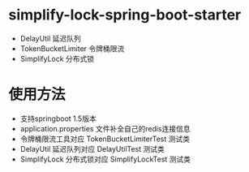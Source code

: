# simplify-lock-spring-boot-starter
- DelayUtil 延迟队列
- TokenBucketLimiter 令牌桶限流
- SimplifyLock 分布式锁

# 使用方法
- 支持springboot 1.5版本
- application.properties 文件补全自己的redis连接信息
- 令牌桶限流工具对应 TokenBucketLimiterTest 测试类
- DelayUtil 延迟队列对应 DelayUtilTest 测试类
- SimplifyLock 分布式锁对应 SimplifyLockTest 测试类
